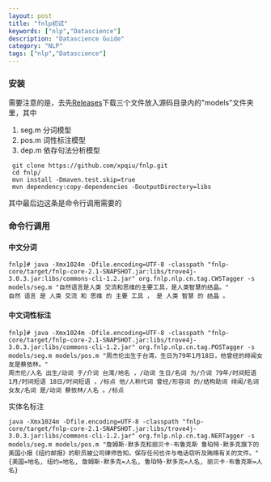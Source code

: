 ```yaml
---
layout: post
title: "fnlp初试"
keywords: ["nlp","Datascience"]
description: "Datascience Guide"
category: "NLP"
tags: ["nlp","Datascience"]
---
```

### 安装

需要注意的是，去先[Releases](https://github.com/FudanNLP/fnlp/releases)下载三个文件放入源码目录内的"models"文件夹里，其中
>
1. seg.m 分词模型
2. pos.m 词性标注模型
3. dep.m 依存句法分析模型


```
 git clone https://github.com/xpqiu/fnlp.git
 cd fnlp/
 mvn install -Dmaven.test.skip=true
 mvn dependency:copy-dependencies -DoutputDirectory=libs
```

其中最后边这条是命令行调用需要的

### 命令行调用

#### 中文分词

```
fnlp]# java -Xmx1024m -Dfile.encoding=UTF-8 -classpath "fnlp-core/target/fnlp-core-2.1-SNAPSHOT.jar:libs/trove4j-3.0.3.jar:libs/commons-cli-1.2.jar" org.fnlp.nlp.cn.tag.CWSTagger -s models/seg.m "自然语言是人类 交流和思维的主要工具，是人类智慧的结晶。"
自然 语言 是 人类 交流 和 思维 的 主要 工具 ， 是 人类 智慧 的 结晶 。
```

#### 中文词性标注

```
fnlp]# java -Xmx1024m -Dfile.encoding=UTF-8 -classpath "fnlp-core/target/fnlp-core-2.1-SNAPSHOT.jar:libs/trove4j-3.0.3.jar:libs/commons-cli-1.2.jar" org.fnlp.nlp.cn.tag.POSTagger -s models/seg.m models/pos.m "周杰伦出生于台湾，生日为79年1月18日，他曾经的绯闻女友是蔡依林。"
周杰伦/人名 出生/动词 于/介词 台湾/地名 ，/动词 生日/名词 为/介词 79年/时间短语 1月/时间短语 18日/时间短语 ，/标点 他/人称代词 曾经/形容词 的/结构助词 绯闻/名词 女友/名词 是/动词 蔡依林/人名 。/标点
```

实体名标注

```
java -Xmx1024m -Dfile.encoding=UTF-8 -classpath "fnlp-core/target/fnlp-core-2.1-SNAPSHOT.jar:libs/trove4j-3.0.3.jar:libs/commons-cli-1.2.jar" org.fnlp.nlp.cn.tag.NERTagger -s models/seg.m models/pos.m "詹姆斯·默多克和丽贝卡·布鲁克斯 鲁珀特·默多克旗下的美国小报《纽约邮报》的职员被公司律师告知，保存任何也许与电话窃听及贿赂有关的文件。"
{美国=地名, 纽约=地名, 詹姆斯·默多克=人名, 鲁珀特·默多克=人名, 丽贝卡·布鲁克斯=人名}
```

